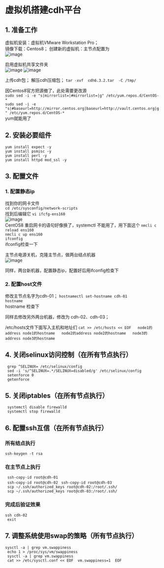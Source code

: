# 虚拟机搭建cdh平台

## 1. 准备工作  
虚拟机安装：虚拟机VMware Workstation Pro；  
镜像下载：Centos8； 
创建新的虚拟机：主节点配置为  
![image](https://user-images.githubusercontent.com/90238615/195975096-2d96d376-7a93-4fa9-8425-a5da118bb29b.png) 

启用虚拟机共享文件夹  
![image](https://user-images.githubusercontent.com/90238615/195975163-65228821-f5d3-48c5-8903-d17a91103b45.png) 
![image](https://user-images.githubusercontent.com/90238615/195975174-385204a4-b7ed-411e-9335-d6448fcd5423.png)

上传cdh包； 
解压cdh压缩包； 
` tar -xvf  cdh6.3.2.tar  -C /tmp/ `

因Centos8官方把源撤了，此处需要更改源  
` sudo sed -i -e "s|mirrorlist=|#mirrorlist=|g" /etc/yum.repos.d/CentOS-* `  
` sudo sed -i -e "s|#baseurl=http://mirror.centos.org|baseurl=http://vault.centos.org|g" /etc/yum.repos.d/CentOS-* `  
yum就能用了  

## 2. 安装必要组件  
` yum install expect -y `  
` yum install psmisc -y `  
` yum install perl -y `  
` yum install httpd mod_ssl -y `  

## 3. 配置文件  
### 1. 配置静态ip  
找到你的网卡文件  
` cd /etc/sysconfig/network-scripts `  
找到后编辑它
` vi ifcfg-ens160 `  
![image](https://user-images.githubusercontent.com/90238615/195975747-c2cc358f-be43-49c5-b79e-d3a769b4aae8.png)  
CentOS8 重启网卡的语句好像换了，systemctl 不能用了，用下面这个
` nmcli c reload ens160 `  
` nmcli c up ens160 `  
` ifconfig `  
ifconfig检查一下  

主节点电源关机，克隆主节点，做两台结点机器  
![image](https://user-images.githubusercontent.com/90238615/195975866-0ec11495-606b-43e5-b9f3-f2a7d9b7d987.png)

同样，两台新机器，配置静态ip，配置好后用ifconfig检查下

### 2. 配置host文件
修改主节点名字为cdh-01；
` hostnamectl set-hostname cdh-01 `  
` hostname `  
hostname 检查下  

同样去修改另外两台机器，修改为 cdh-02、cdh-03；

/etc/hosts文件下面写入主机和地址们
`cat >> /etc/hosts << EOF  
node1的address node1的hostname  
node2的address node2的hostname  
node3的address node3的hostname  
`

## 4. 关闭selinux访问控制（在所有节点执行）
` grep ^SELINUX= /etc/selinux/config`  
` sed -i 's/^SELINUX=.*/SELINUX=disabled/g' /etc/selinux/config`  
` setenforce 0`  
` getenforce`  

## 5. 关闭iptables（在所有节点执行）
` systemctl disable firewalld`  
` systemctl stop firewalld`  

## 6. 配置ssh互信（在所有节点执行）
### 所有结点执行
` ssh-keygen -t rsa `  
### 在主节点上执行
` ssh-copy-id root@cdh-01`  
` ssh-copy-id root@cdh-02`
` ssh-copy-id root@cdh-03`  
` scp ~/.ssh/authorized_keys root@cdh-02:/root/.ssh/`  
` scp ~/.ssh/authorized_keys root@cdh-03:/root/.ssh/`
### 完成后验证效果
`ssh cdh-02`  
` exit`

## 7. 调整系统使用swap的策略（所有节点执行）
` sysctl -a | grep vm.swappiness `  
` echo 1 > /proc/sys/vm/swappiness`  
` sysctl -a | grep vm.swappiness`  
` cat >> /etc/sysctl.conf << EOF  vm.swappiness=1  EOF`  
